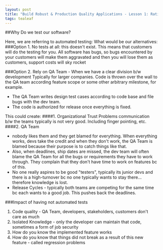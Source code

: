 ```yaml
---
layout: post
title: "Build Robust & Production Quality Applications - Lesson 1: Rational for Testing"
tags: tealeaf
---
```

##Why Do we test our software?

Here, we are referring to automated testing:
What would be our alternatives:
###Option 1. No tests at all:
this doesn't exist. This means that customers will do the testing for you. All software has bugs, so bugs encountered by your customers will make them aggravated and then you will lose them as customers, support costs will sky rocket

###Option 2. Rely on QA Team - When we have a clear division b/w development
Typically for larger companies. Code is thrown over the wall to the QA team according feature scope or some other arbitrary milestone, for example.
 * The QA Team writes design test cases according to code base and file bugs with the dev team.
 * The code is authorized for release once everything is fixed.

 This could create:
####1. Organizational Trust Problems
 communication b/w the teams typically is not very good. Including finger pointing, etc.
####2. QA Team
* nobody likes them and they get blamed for everything. When everything works, devs take the credit
  and when they don't work, the QA Team is blamed because their purpose is to catch things like that.
* Also, when deadlines, ship dates are missed, the dev team will often blame the QA Team for all the bugs or requirements
  they have to work through. They complain that they don't have time to work on features bc of this.
* No one really aspires to be good "testers", typically its junior devs and there is a high-turnover bc no one typically wants to
  stay there... therefore knowledge is lost.
* Release Cycles - typically both teams are competing for the same time bc each wants to a good job. This pushes back the deadlines.

###Impact of having not automated tests
1. Code quality - QA Team, developers, stakeholders, customers don't care as much
2. Isolated Knowledge - only the developer can maintain that code, sometimes a form of job security
3. How do you know the implemented feature works
4. How do you know that things did not break as a result of this new feature - called regression problems
